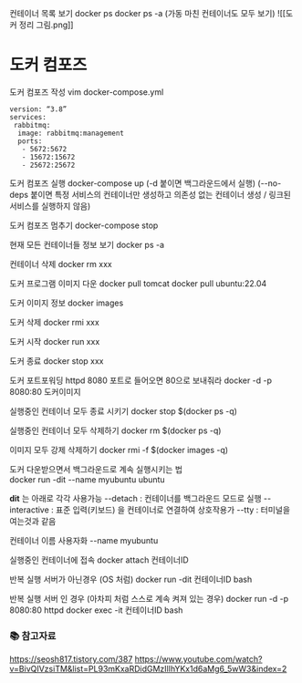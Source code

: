 컨테이너 목록 보기
docker ps
docker ps -a (가동 마친 컨테이너도 모두 보기)
![[도커 정리 그림.png]]

# 도커 컴포즈

도커 컴포즈 작성
vim docker-compose.yml
```
version: “3.8”
services:
 rabbitmq:
  image: rabbitmq:management
  ports:
   - 5672:5672
   - 15672:15672
   - 25672:25672
```


도커 컴포즈 실행
docker-compose up
(-d 붙이면 백그라운드에서 실행)
(--no-deps 붙이면 특정 서비스의 컨테이너만 생성하고 의존성 없는 컨테이너 생성 / 링크된 서비스를 실행하지 않음)

도커 컴포즈 멈추기
docker-compose stop

현재 모든 컨테이너들 정보 보기
docker ps -a

컨테이너 삭제
docker rm xxx

도커 프로그램 이미지 다운
docker pull tomcat
docker pull ubuntu:22.04

도커 이미지 정보
docker images

도커 삭제
docker rmi xxx

도커 시작
docker run xxx

도커 종료
docker stop xxx

도커 포트포워딩 httpd 8080 포트로 들어오면 80으로 보내줘라
docker -d -p 8080:80 도커이미지

실행중인 컨테이너 모두 종료 시키기
docker stop $(docker ps -q)

실행중인 컨테이너 모두 삭제하기
docker rm $(docker ps -q)

이미지 모두 강제 삭제하기
docker rmi -f $(docker images -q)

도커 다운받으면서 백그라운드로 계속 실행시키는 법  
docker run -dit --name myubuntu ubuntu

**dit** 는 아래로 각각 사용가능
--detach : 컨테이너를 백그라운드 모드로 실행
--interactive  : 표준 입력(키보드) 을 컨테이너로 연결하여 상호작용가
--tty : 터미널을 여는것과 같음

컨테이너 이름 사용자화
--name myubuntu

실행중인 컨테이너에 접속
docker attach 컨테이너ID





반복 실행 서버가 아닌경우 (OS 처럼)
docker run -dit 컨테이너ID bash

반복 실행 서버 인 경우 (아차피 처럼 스스로 계속 켜져 있는 경우)
docker run -d -p 8080:80 httpd
docker exec -it 컨테이너ID bash
### 📚 참고자료
https://seosh817.tistory.com/387
https://www.youtube.com/watch?v=BivQIVzsiTM&list=PL93mKxaRDidGMzIllhYKx1d6aMg6_5wW3&index=2